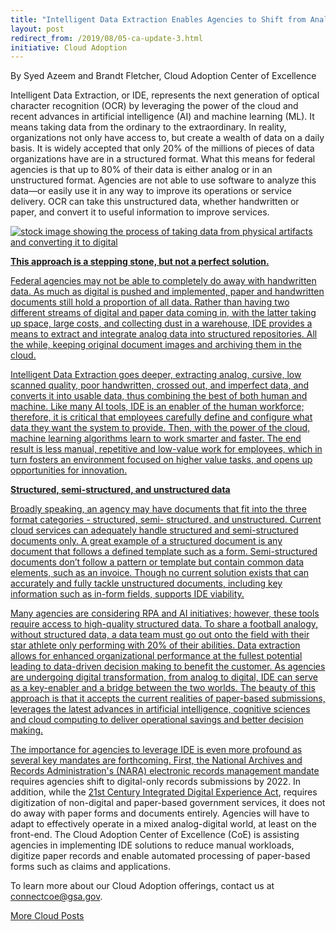 ```yaml
---
title: "Intelligent Data Extraction Enables Agencies to Shift from Analog to Digital"
layout: post
redirect_from: /2019/08/05-ca-update-3.html
initiative: Cloud Adoption
---
```

By Syed Azeem and Brandt Fletcher, Cloud Adoption Center of Excellence

Intelligent Data Extraction, or IDE, represents the next generation of optical character recognition (OCR) by leveraging the power 
of the cloud and recent advances in artificial intelligence (AI) and machine learning (ML). It means taking data from the ordinary 
to the extraordinary. In reality, organizations not only have access to, but create a wealth of data on a daily basis. It is widely
accepted that only 20% of the millions of pieces of data organizations have are in a structured format. What this means for federal
agencies is that up to 80% of their data is either analog or in an unstructured format. Agencies are not able to use software to 
analyze this data—or easily use it in any way to improve its operations or service delivery. OCR can take this unstructured data, 
whether handwritten or paper, and convert it to useful information to improve services.

<a href="{{site.baseurl}}/images/IntelligentDataExtraction.png" target="_blank" rel="noopener noreferrer">
<img src="{{site.baseurl}}/images/IntelligentDataExtraction.png" alt="stock image showing the process of taking data from physical artifacts and converting it to digital">

**This approach is a stepping stone, but not a perfect solution.**

Federal agencies may not be able to completely do away with handwritten data. As much as digital is pushed and implemented, paper 
and handwritten documents still hold a proportion of all data. Rather than having two different streams of digital and paper data 
coming in, with the latter taking up space, large costs, and collecting dust in a warehouse, IDE provides a means to extract and 
integrate analog data into structured repositories. All the while, keeping original document images and archiving them in the cloud. 

Intelligent Data Extraction goes deeper, extracting analog, cursive, low scanned quality, poor handwritten, crossed out, and 
imperfect data, and converts it into usable data, thus combining the best of both human and machine. Like many AI tools, IDE is 
an enabler of the human workforce; therefore, it is critical that employees carefully define and configure what data they want 
the system to provide. Then, with the power of the cloud, machine learning algorithms learn to work smarter and faster. The end 
result is less manual, repetitive and low-value work for employees, which in turn fosters an environment focused on higher value 
tasks, and opens up opportunities for innovation. 

**Structured, semi-structured, and unstructured data**

Broadly speaking, an agency may have documents that fit into the three format categories - structured, semi- structured, and unstructured. Current cloud services can adequately handle structured and semi-structured documents only. A great example of a structured document is any document that follows a defined template such as a form. Semi-structured documents don’t follow a pattern or template but contain common data elements, such as an invoice. Though no current solution exists that can accurately and fully tackle unstructured documents, including key information such as in-form fields, supports IDE viability. 

Many agencies are considering RPA and AI initiatives; however, these tools require access to high-quality structured data. To share a football analogy, without structured data, a data team must go out onto the field with their star athlete only performing with 20% of their abilities. Data extraction allows for enhanced organizational performance at the fullest potential leading to data-driven decision making to benefit the customer. As agencies are undergoing digital transformation, from analog to digital, IDE can serve as a key-enabler and a bridge between the two worlds. The beauty of this approach is that it accepts the current realities of paper-based submissions, leverages the latest advances in artificial intelligence, cognitive sciences and cloud computing to deliver operational savings and better decision making. 

The importance for agencies to leverage IDE is even more profound as several key mandates are forthcoming. First, the National 
Archives and Records Administration's (NARA) <a href="https://www.archives.gov/records-mgmt/prmd.html">electronic records management mandate</a> requires agencies shift to digital-only records submissions by 2022. In addition, while the 
<a href="https://www.congress.gov/bill/115th-congress/house-bill/5759/text">21st Century Integrated Digital Experience Act</a>, requires digitization of non-digital and paper-based government services, it does not do away with paper forms and documents entirely. Agencies will have to adapt to effectively operate in a mixed analog-digital world, at least on the front-end. The Cloud Adoption Center of Excellence (CoE) is assisting agencies in implementing IDE solutions to reduce manual workloads, digitize paper records and enable automated processing of paper-based forms such as claims and applications. 

To learn more about our Cloud Adoption offerings, contact us at <a href="mailto:connectcoe@gsa.gov">connectcoe@gsa.gov</a>. 

<a href="{{site.baseurl}}/coe/cloud-adoption.html#coe-updates" class="usa-button">More Cloud Posts</a>
